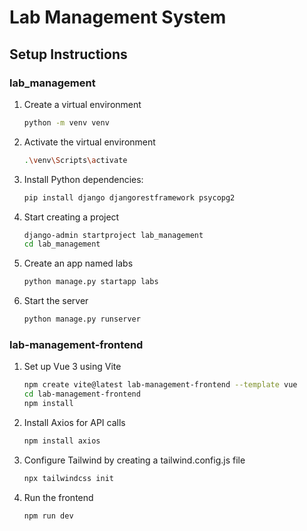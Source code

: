 # Lab Management System

## Setup Instructions

### lab_management
1. Create a virtual environment
    ```bash
    python -m venv venv
    ```

2. Activate the virtual environment
    ```bash
    .\venv\Scripts\activate
    ```

3. Install Python dependencies:
    ```bash
    pip install django djangorestframework psycopg2
    ```

4. Start creating a project
    ```bash
    django-admin startproject lab_management       
    cd lab_management
    ```

5. Create an app named labs
    ```bash
    python manage.py startapp labs
    ```

6. Start the server
    ```bash
    python manage.py runserver
    ```

### lab-management-frontend
1. Set up Vue 3 using Vite
    ```bash
    npm create vite@latest lab-management-frontend --template vue
    cd lab-management-frontend
    npm install
    ```

2. Install Axios for API calls
    ```bash
    npm install axios
    ```

3. Configure Tailwind by creating a tailwind.config.js file
    ```bash
    npx tailwindcss init
    ```

4. Run the frontend
    ```bash
    npm run dev
    ```
